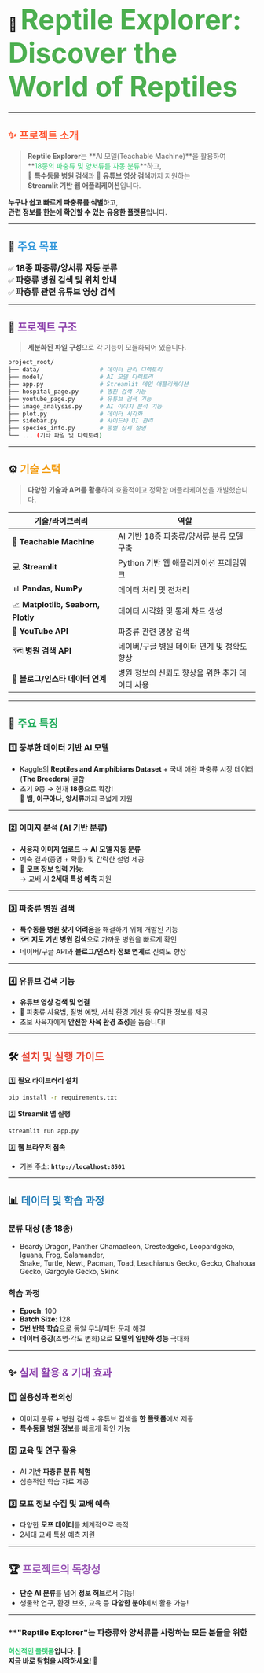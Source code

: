 
# 🦎 <span style="font-size: 2em; color: #4CAF50;">Reptile Explorer: Discover the World of Reptiles</span>

---

## <span style="color: #FF5733;">✨ 프로젝트 소개</span>

> **Reptile Explorer**는 **AI 모델(Teachable Machine)**을 활용하여  
> **<span style="color: #2ECC71;">18종의 파충류 및 양서류를 자동 분류</span>**하고,  
> 🏥 **특수동물 병원 검색**과 🎥 **유튜브 영상 검색**까지 지원하는  
> **Streamlit 기반 웹 애플리케이션**입니다.  

**누구나 쉽고 빠르게 파충류를 식별**하고,  
**관련 정보를 한눈에 확인할 수 있는 유용한 플랫폼**입니다.  

---

## **🎯 <span style="color: #3498DB;">주요 목표</span>**

✅ **<span style="font-size: 1.2em;">18종 파충류/양서류 자동 분류</span>**  
✅ **<span style="font-size: 1.2em;">파충류 병원 검색 및 위치 안내</span>**  
✅ **<span style="font-size: 1.2em;">파충류 관련 유튜브 영상 검색</span>**  

---

## **📂 <span style="color: #8E44AD;">프로젝트 구조</span>**

> **세분화된 파일 구성**으로 각 기능이 모듈화되어 있습니다.

```bash
project_root/
├── data/                 # 데이터 관리 디렉토리
├── model/                # AI 모델 디렉토리
├── app.py                # Streamlit 메인 애플리케이션
├── hospital_page.py      # 병원 검색 기능
├── youtube_page.py       # 유튜브 검색 기능
├── image_analysis.py     # AI 이미지 분석 기능
├── plot.py               # 데이터 시각화
├── sidebar.py            # 사이드바 UI 관리
├── species_info.py       # 종별 상세 설명
└── ... (기타 파일 및 디렉토리)
```

---

## **⚙️ <span style="color: #F39C12;">기술 스택</span>**

> **다양한 기술과 API를 활용**하여 효율적이고 정확한 애플리케이션을 개발했습니다.

| **기술/라이브러리**            | **역할**                                                         |
|--------------------------------|-----------------------------------------------------------------|
| 🧠 **Teachable Machine**       | AI 기반 18종 파충류/양서류 분류 모델 구축                      |
| 💻 **Streamlit**               | Python 기반 웹 애플리케이션 프레임워크                          |
| 📊 **Pandas, NumPy**           | 데이터 처리 및 전처리                                           |
| 📈 **Matplotlib, Seaborn, Plotly**| 데이터 시각화 및 통계 차트 생성                               |
| 🎥 **YouTube API**             | 파충류 관련 영상 검색                                          |
| 🗺️ **병원 검색 API**            | 네이버/구글 병원 데이터 연계 및 정확도 향상                   |
| 📝 **블로그/인스타 데이터 연계** | 병원 정보의 신뢰도 향상을 위한 추가 데이터 사용               |

---

## **🌟 <span style="color: #27AE60;">주요 특징</span>**

### **1️⃣ 풍부한 데이터 기반 AI 모델**
- Kaggle의 **Reptiles and Amphibians Dataset** + 국내 애완 파충류 시장 데이터(**The Breeders**) 결합  
- 초기 9종 → 현재 **18종**으로 확장!  
  🦎 **뱀, 이구아나, 양서류**까지 폭넓게 지원  

---

### **2️⃣ 이미지 분석 (AI 기반 분류)**

- **사용자 이미지 업로드** → **AI 모델 자동 분류**  
- 예측 결과(종명 + 확률) 및 간략한 설명 제공  
- 🦎 **모프 정보 입력 가능**:  
  → 교배 시 **2세대 특성 예측** 지원  

---

### **3️⃣ 파충류 병원 검색**

- **특수동물 병원 찾기 어려움**을 해결하기 위해 개발된 기능  
- 🗺️ **지도 기반 병원 검색**으로 가까운 병원을 빠르게 확인  
- 네이버/구글 API와 **블로그/인스타 정보 연계**로 신뢰도 향상  

---

### **4️⃣ 유튜브 검색 기능**

- **유튜브 영상 검색 및 연결**  
- 🎥 파충류 사육법, 질병 예방, 서식 환경 개선 등 유익한 정보를 제공  
- 초보 사육자에게 **안전한 사육 환경 조성**을 돕습니다!  

---

## **🛠️ <span style="color: #E74C3C;">설치 및 실행 가이드</span>**

1️⃣ **필요 라이브러리 설치**  

```bash
pip install -r requirements.txt
```  

2️⃣ **Streamlit 앱 실행**  

```bash
streamlit run app.py
```  

3️⃣ **웹 브라우저 접속**  
- 기본 주소: **`http://localhost:8501`**  

---

## **📊 <span style="color: #2980B9;">데이터 및 학습 과정</span>**

### **분류 대상 (총 18종)**  
- Beardy Dragon, Panther Chamaeleon, Crestedgeko, Leopardgeko, Iguana, Frog, Salamander,  
  Snake, Turtle, Newt, Pacman, Toad, Leachianus Gecko, Gecko, Chahoua Gecko, Gargoyle Gecko, Skink  

### **학습 과정**  
- **Epoch**: 100  
- **Batch Size**: 128  
- **5번 반복 학습**으로 동일 무늬/패턴 문제 해결  
- **데이터 증강**(조명·각도 변화)으로 **모델의 일반화 성능** 극대화  

---

## **✨ <span style="color: #8E44AD;">실제 활용 & 기대 효과</span>**

### **1️⃣ 실용성과 편의성**  
- 이미지 분류 + 병원 검색 + 유튜브 검색을 **한 플랫폼**에서 제공  
- **특수동물 병원 정보**를 빠르게 확인 가능  

### **2️⃣ 교육 및 연구 활용**  
- AI 기반 **파충류 분류 체험**  
- 심층적인 학습 자료 제공  

### **3️⃣ 모프 정보 수집 및 교배 예측**  
- 다양한 **모프 데이터**를 체계적으로 축적  
- 2세대 교배 특성 예측 지원  

---

## **🏆 <span style="color: #9B59B6;">프로젝트의 독창성</span>**

- **단순 AI 분류**를 넘어 **정보 허브**로서 기능!  
- 생물학 연구, 환경 보호, 교육 등 **다양한 분야**에서 활용 가능!  

---

### **"Reptile Explorer"는 파충류와 양서류를 사랑하는 모든 분들을 위한  
**<span style="color: #2ECC71;">혁신적인 플랫폼</span>입니다. 🦎  
지금 바로 탐험을 시작하세요! 🎉**

